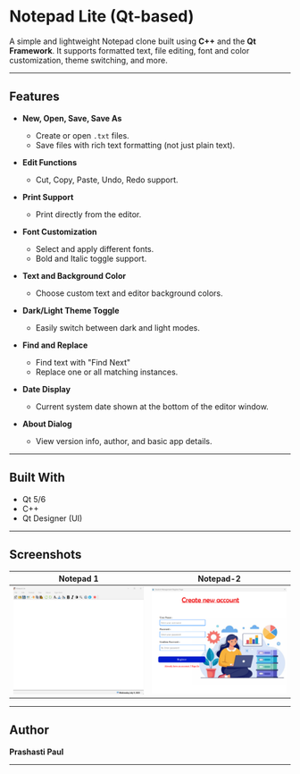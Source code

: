# Notepad Lite (Qt-based)

A simple and lightweight Notepad clone built using **C++** and the **Qt Framework**. It supports formatted text, file editing, font and color customization, theme switching, and more.

---

## Features

- **New, Open, Save, Save As**
  - Create or open `.txt` files.
  - Save files with rich text formatting (not just plain text).

- **Edit Functions**
  - Cut, Copy, Paste, Undo, Redo support.

- **Print Support**
  - Print directly from the editor.

- **Font Customization**
  - Select and apply different fonts.
  - Bold and Italic toggle support.

- **Text and Background Color**
  - Choose custom text and editor background colors.

- **Dark/Light Theme Toggle**
  - Easily switch between dark and light modes.

- **Find and Replace**
  - Find text with "Find Next"
  - Replace one or all matching instances.

- **Date Display**
  - Current system date shown at the bottom of the editor window.

- **About Dialog**
  - View version info, author, and basic app details.

---

## Built With

- Qt 5/6
- C++
- Qt Designer (UI)

---

## Screenshots

| Notepad 1 | Notepad-2 | 
|-----------|-----------|
| ![notepad1](https://github.com/Prashasti05/Notepad-Lite/blob/4b2f5ad0004553c1dcc4d0cdd76ba6f993cd84a6/Screenshot_notepad.png) |![notepad2](https://github.com/Prashasti05/Student-Management-System/blob/2ad595cf7d8f636fb030cdc6e0a0af9a3b8b8f86/Screenshot_RegisterPage.png) |


---

## Author

**Prashasti Paul**

---
